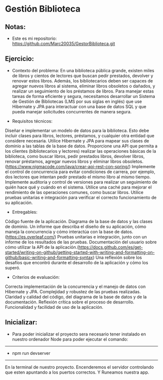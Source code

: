 # Gestión Biblioteca
## Notas:
* Este es mi repositorio: https://github.com/Marc20035/GestorBiblioteca.git
## Ejercicio:
* Contexto del problema:
En una biblioteca pública grande, existen miles de libros y cientos de lectores que buscan pedir prestados, devolver y renovar estos libros. Además, los bibliotecarios deben ser capaces de agregar nuevos libros al sistema, eliminar libros obsoletos o dañados, y realizar un seguimiento de los préstamos de libros. Para manejar estas tareas de forma eficiente y segura, necesitamos desarrollar un Sistema de Gestión de Bibliotecas (LMS por sus siglas en inglés) que use Hibernate y JPA para interactuar con una base de datos SQL y que pueda manejar solicitudes concurrentes de manera segura.

* Requisitos técnicos:

Diseñar e implementar un modelo de datos para la biblioteca. Esto debe incluir clases para libros, lectores, préstamos, y cualquier otra entidad que considere necesaria.
Utilice Hibernate y JPA para mapear sus clases de dominio a las tablas de la base de datos.
Proporcione una API que permita a los clientes (bibliotecarios y lectores) realizar las operaciones básicas de la biblioteca, como buscar libros, pedir prestados libros, devolver libros, renovar préstamos, agregar nuevos libros y eliminar libros obsoletos.(https://www.nigmacode.com/java/crear-api-rest-con-spring/)
Implemente el control de concurrencia para evitar condiciones de carrera, por ejemplo, dos lectores que intentan pedir prestado el mismo libro al mismo tiempo.
Implemente auditoría y control de versiones para realizar un seguimiento de quién hace qué y cuándo en el sistema.
Utilice una caché para mejorar el rendimiento de las operaciones comunes, como buscar libros.
Utilice pruebas unitarias e integración para verificar el correcto funcionamiento de su aplicación.
* Entregables:

Código fuente de la aplicación.
Diagrama de la base de datos y las clases de dominio.
Un informe que describa el diseño de su aplicación, cómo maneja la concurrencia y cómo interactúa con la base de datos.(https://es.overleaf.com/)
Pruebas unitarias e integración, junto con un informe de los resultados de las pruebas.
Documentación del usuario sobre cómo utilizar la API de la aplicación.(https://docs.github.com/es/get-started/writing-on-github/getting-started-with-writing-and-formatting-on-github/basic-writing-and-formatting-syntax)
Una reflexión sobre los desafíos que encontró durante el desarrollo de la aplicación y cómo los superó.
* Criterios de evaluación:

Correcta implementación de la concurrencia y el manejo de datos con Hibernate y JPA.
Complejidad y robustez de las pruebas realizadas.
Claridad y calidad del código, del diagrama de la base de datos y de la documentación.
Reflexión crítica sobre el proceso de desarrollo.
Funcionalidad y facilidad de uso de la aplicación.

## Inicializar:

* Para poder inicializar el proyecto sera necesario tener instalado en nuestro ordenador Node para poder ejecutar el comando:
-----------------------
  * npm run devserver
-----------------------
En la terminal de nuestro proyecto.
Encenderemos el servidor controlando que esten apuntando a los puertos correctos.
Y Runeamos nuestra app.
